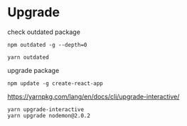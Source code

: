 # Upgrade

check outdated package

```
npm outdated -g --depth=0
```

```
yarn outdated
```

upgrade package

```
npm update -g create-react-app
```

https://yarnpkg.com/lang/en/docs/cli/upgrade-interactive/

```
yarn upgrade-interactive
yarn upgrade nodemon@2.0.2
```
